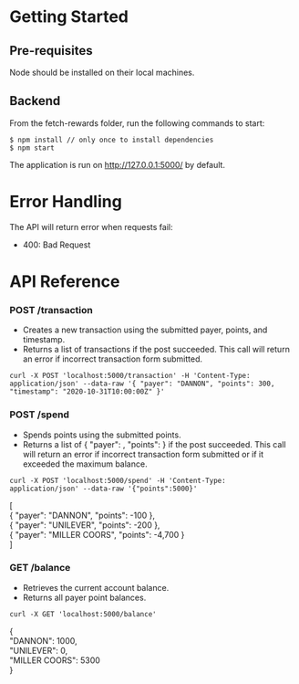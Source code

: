 # Getting Started
## Pre-requisites 
Node should be installed on their local machines.

## Backend
From the fetch-rewards folder, run the following commands to start:
```
$ npm install // only once to install dependencies
$ npm start
```

The application is run on http://127.0.0.1:5000/ by default.

# Error Handling

The API will return error when requests fail:

- 400: Bad Request

# API Reference
### POST  /transaction
- Creates a new transaction using the submitted payer, points, and timestamp. 
- Returns a list of transactions if the post succeeded. This call will return an error if incorrect transaction form submitted.
```
curl -X POST 'localhost:5000/transaction' -H 'Content-Type: application/json' --data-raw '{ "payer": "DANNON", "points": 300, "timestamp": "2020-10-31T10:00:00Z" }'
```

### POST  /spend
- Spends points using the submitted points. 
- Returns a list of { "payer": <string>, "points": <integer> } if the post succeeded. This call will return an error if incorrect transaction form submitted or if it exceeded the maximum balance.
```
curl -X POST 'localhost:5000/spend' -H 'Content-Type: application/json' --data-raw '{"points":5000}'
```
[\
  { "payer": "DANNON", "points": -100 },\
  { "payer": "UNILEVER", "points": -200 },\
  { "payer": "MILLER COORS", "points": -4,700 }\
]
  
### GET  /balance
- Retrieves the current account balance.
- Returns all payer point balances.
```
curl -X GET 'localhost:5000/balance'
```
{\
"DANNON": 1000,\
"UNILEVER": 0,\
"MILLER COORS": 5300\
}



